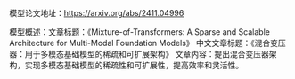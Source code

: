 模型论文地址：https://arxiv.org/abs/2411.04996

模型概述：文章标题：《Mixture-of-Transformers: A Sparse and Scalable Architecture for Multi-Modal Foundation Models》
中文文章标题：《混合变压器：用于多模态基础模型的稀疏和可扩展架构》
文章内容：提出混合变压器架构，实现多模态基础模型的稀疏性和可扩展性，提高效率和灵活性。
